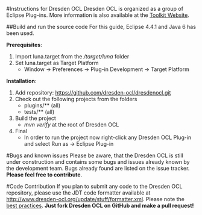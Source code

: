 #Instructions for Dresden OCL
Dresden OCL is organized as a group of Eclipse Plug-ins.
More information is also available at the [Toolkit Website](http://dresden-ocl.org/).

##Build and run the source code
For this guide, Eclipse 4.4.1 and Java 6 has been used.

__Prerequisites__:

1. Import luna.target from the */target/luna* folder
2. Set luna.target as Target Platform
	* Window -> Preferences -> Plug-in Development -> Target Platform

__Installation__:

1. Add repository: https://github.com/dresden-ocl/dresdenocl.git
2. Check out the following projects from the folders
	* plugins/** (all)
	* tests/** (all)
3. Build the project
	* *mvn verify* at the root of Dresden OCL
4. Final
	* In order to run the project now right-click any Dresden OCL Plug-in and select
	  Run as -> Eclipse Plug-in 

#Bugs and known issues
Please be aware, that the Dresden OCL is still under construction and 
contains some bugs and issues already known by the development team. 
Bugs already found are listed on the issue tracker. **Please feel free to contribute**.

#Code Contribution
If you plan to submit any code to the Dresden OCL repository, please use the JDT code
formatter available at http://www.dresden-ocl.org/update/stuff/formatter.xml.
Please note the [best practices](http://st.inf.tu-dresden.de/stwiki/index.php/OCL:Best_Practices).
**Just fork Dresden OCL on GitHub and make a pull request!**
